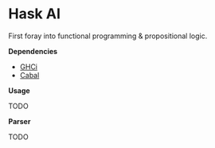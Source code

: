# Hask AI
First foray into functional programming & propositional logic.

**Dependencies**

- [GHCi](https://wiki.haskell.org/GHC/GHCi) 
- [Cabal](https://www.haskell.org/cabal/)

**Usage**

TODO

**Parser**

TODO
